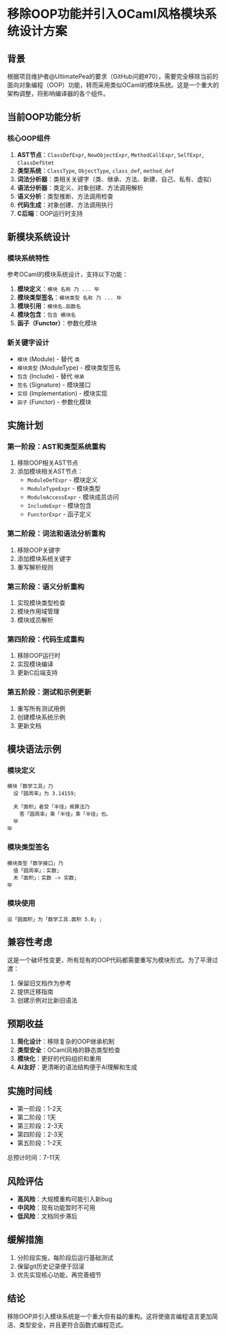 # 移除OOP功能并引入OCaml风格模块系统设计方案

## 背景

根据项目维护者@UltimatePea的要求（GitHub问题#70），需要完全移除当前的面向对象编程（OOP）功能，转而采用类似OCaml的模块系统。这是一个重大的架构调整，将影响编译器的各个组件。

## 当前OOP功能分析

### 核心OOP组件
1. **AST节点**：`ClassDefExpr`, `NewObjectExpr`, `MethodCallExpr`, `SelfExpr`, `ClassDefStmt`
2. **类型系统**：`ClassType`, `ObjectType`, `class_def`, `method_def`
3. **词法分析器**：类相关关键字（类、继承、方法、新建、自己、私有、虚拟）
4. **语法分析器**：类定义、对象创建、方法调用解析
5. **语义分析**：类型推断、方法调用检查
6. **代码生成**：对象创建、方法调用执行
7. **C后端**：OOP运行时支持

## 新模块系统设计

### 模块系统特性
参考OCaml的模块系统设计，支持以下功能：
1. **模块定义**：`模块 名称 乃 ... 毕`
2. **模块类型签名**：`模块类型 名称 乃 ... 毕`
3. **模块引用**：`模块名.函数名`
4. **模块包含**：`包含 模块名`
5. **函子（Functor）**：参数化模块

### 新关键字设计
- `模块` (Module) - 替代 `类`
- `模块类型` (ModuleType) - 模块类型签名
- `包含` (Include) - 替代 `继承`
- `签名` (Signature) - 模块接口
- `实现` (Implementation) - 模块实现
- `函子` (Functor) - 参数化模块

## 实施计划

### 第一阶段：AST和类型系统重构
1. 移除OOP相关AST节点
2. 添加模块相关AST节点：
   - `ModuleDefExpr` - 模块定义
   - `ModuleTypeExpr` - 模块类型
   - `ModuleAccessExpr` - 模块成员访问
   - `IncludeExpr` - 模块包含
   - `FunctorExpr` - 函子定义

### 第二阶段：词法和语法分析重构
1. 移除OOP关键字
2. 添加模块系统关键字
3. 重写解析规则

### 第三阶段：语义分析重构
1. 实现模块类型检查
2. 模块作用域管理
3. 模块成员解析

### 第四阶段：代码生成重构
1. 移除OOP运行时
2. 实现模块编译
3. 更新C后端支持

### 第五阶段：测试和示例更新
1. 重写所有测试用例
2. 创建模块系统示例
3. 更新文档

## 模块语法示例

### 模块定义
```
模块「数学工具」乃
  设「圆周率」为 3.14159;

  夫「面积」者受「半径」焉算法乃
    答「圆周率」乘「半径」乘「半径」也。
  毕
毕
```

### 模块类型签名
```
模块类型「数学接口」乃
  值「圆周率」：实数;
  夫「面积」：实数 -> 实数;
毕
```

### 模块使用
```
设「圆面积」为「数学工具.面积 5.0」;
```

## 兼容性考虑

这是一个破坏性变更，所有现有的OOP代码都需要重写为模块形式。为了平滑过渡：

1. 保留旧文档作为参考
2. 提供迁移指南
3. 创建示例对比新旧语法

## 预期收益

1. **简化设计**：移除复杂的OOP继承机制
2. **类型安全**：OCaml风格的静态类型检查
3. **模块化**：更好的代码组织和重用
4. **AI友好**：更清晰的语法结构便于AI理解和生成

## 实施时间线

- 第一阶段：1-2天
- 第二阶段：1天
- 第三阶段：2-3天
- 第四阶段：2-3天
- 第五阶段：1-2天

总预计时间：7-11天

## 风险评估

- **高风险**：大规模重构可能引入新bug
- **中风险**：现有功能暂时不可用
- **低风险**：文档同步滞后

## 缓解措施

1. 分阶段实施，每阶段后运行基础测试
2. 保留git历史记录便于回滚
3. 优先实现核心功能，再完善细节

## 结论

移除OOP并引入模块系统是一个重大但有益的重构。这将使骆言编程语言更加简洁、类型安全，并且更符合函数式编程范式。